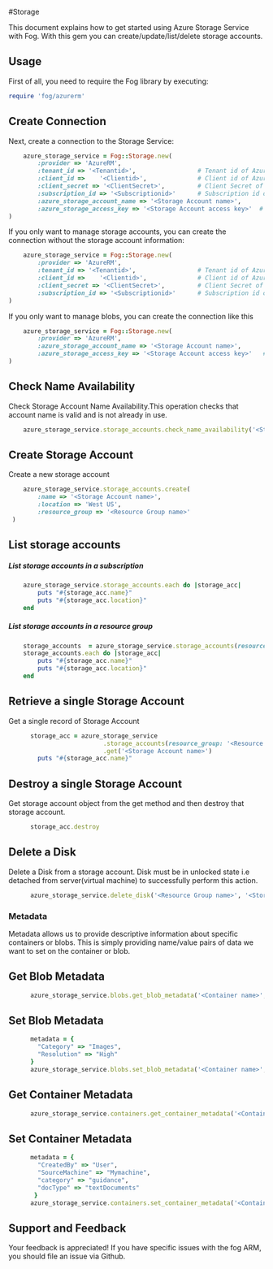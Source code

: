 #Storage

This document explains how to get started using Azure Storage Service with Fog. With this gem you can create/update/list/delete storage accounts.

## Usage

First of all, you need to require the Fog library by executing:

```ruby
require 'fog/azurerm'
```

## Create Connection

Next, create a connection to the Storage Service:

```ruby
    azure_storage_service = Fog::Storage.new(
        :provider => 'AzureRM',
        :tenant_id => '<Tenantid>',                 # Tenant id of Azure Active Directory Application
        :client_id =>    '<Clientid>',              # Client id of Azure Active Directory Application
        :client_secret => '<ClientSecret>',         # Client Secret of Azure Active Directory Application
        :subscription_id => '<Subscriptionid>'      # Subscription id of an Azure Account
        :azure_storage_account_name => '<Storage Account name>',    
        :azure_storage_access_key => '<Storage Account access key>'  # Storage account access key of storage account
)
```

If you only want to manage storage accounts, you can create the connection without the storage account information:

```ruby
    azure_storage_service = Fog::Storage.new(
        :provider => 'AzureRM',
        :tenant_id => '<Tenantid>',                 # Tenant id of Azure Active Directory Application
        :client_id =>    '<Clientid>',              # Client id of Azure Active Directory Application
        :client_secret => '<ClientSecret>',         # Client Secret of Azure Active Directory Application
        :subscription_id => '<Subscriptionid>'      # Subscription id of an Azure Account
)
```

If you only want to manage blobs, you can create the connection like this 

```ruby
    azure_storage_service = Fog::Storage.new(
        :provider => 'AzureRM',
        :azure_storage_account_name => '<Storage Account name>',
        :azure_storage_access_key => '<Storage Account access key>'   # Storage account access key of storage account
)
```

## Check Name Availability 

Check Storage Account Name Availability.This operation checks that account name is valid and is not already in use.

```ruby
    azure_storage_service.storage_accounts.check_name_availability('<Storage Account name>')
```

## Create Storage Account

Create a new storage account

```ruby
    azure_storage_service.storage_accounts.create(
        :name => '<Storage Account name>',
        :location => 'West US',
        :resource_group => '<Resource Group name>'
 )
```
## List storage accounts

##### List storage accounts in a subscription

```ruby
    azure_storage_service.storage_accounts.each do |storage_acc|
        puts "#{storage_acc.name}"
        puts "#{storage_acc.location}"
    end
```
##### List storage accounts in a resource group

```ruby
    storage_accounts  = azure_storage_service.storage_accounts(resource_group: '<Resource Group name>')
    storage_accounts.each do |storage_acc|
        puts "#{storage_acc.name}"
        puts "#{storage_acc.location}"
    end
```

## Retrieve a single Storage Account

Get a single record of Storage Account

```ruby
      storage_acc = azure_storage_service
                          .storage_accounts(resource_group: '<Resource Group name>')
                          .get('<Storage Account name>')
        puts "#{storage_acc.name}"
```

## Destroy a single Storage Account

Get storage account object from the get method and then destroy that storage account.

```ruby
      storage_acc.destroy
```

## Delete a Disk

Delete a Disk from a storage account. Disk must be in unlocked state i.e detached from server(virtual machine) to successfully perform this action.

```ruby
      azure_storage_service.delete_disk('<Resource Group name>', '<Storage Account name>', '<Data Disk Name>')
```

### Metadata

Metadata allows us to provide descriptive information about specific containers or blobs. This is simply providing name/value pairs of data we want to set on the container or blob.

## Get Blob Metadata

```ruby
      azure_storage_service.blobs.get_blob_metadata('<Container name>', '<Blob name>')
```

## Set Blob Metadata

```ruby
      metadata = {
        "Category" => "Images",
        "Resolution" => "High"
      }
      azure_storage_service.blobs.set_blob_metadata('<Container name>', '<Blob name>', metadata)
```

## Get Container Metadata

```ruby
      azure_storage_service.containers.get_container_metadata('<Container name>')
```

## Set Container Metadata

```ruby
      metadata = {
        "CreatedBy" => "User",
        "SourceMachine" => "Mymachine",
        "category" => "guidance",
        "docType" => "textDocuments"
       }
      azure_storage_service.containers.set_container_metadata('<Container name>', metadata)
```

## Support and Feedback
Your feedback is appreciated! If you have specific issues with the fog ARM, you should file an issue via Github.




